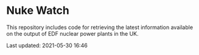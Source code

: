 # Nuke Watch

This repository includes code for retrieving the latest information available on the output of EDF nuclear power plants in the UK.

Last updated: 2021-05-30 16:46